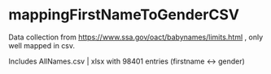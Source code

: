 # mappingFirstNameToGenderCSV

Data collection from https://www.ssa.gov/oact/babynames/limits.html , only well mapped in csv.

Includes AllNames.csv | xlsx with 98401 entries (firstname <-> gender)
